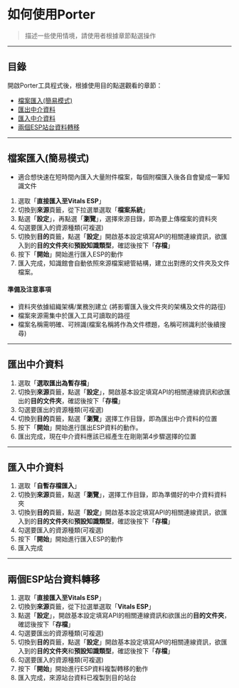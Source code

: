 # 如何使用Porter
> 描述一些使用情境，請使用者根據章節點選操作

---

## 目錄
開啟Porter工具程式後，根據使用目的點選觀看的章節：
* [檔案匯入(簡易模式)](#檔案匯入(簡易模式))
* [匯出中介資料](#匯出中介資料)
* [匯入中介資料](#匯入中介資料)
* [兩個ESP站台資料轉移](#兩個ESP站台資料轉移)

---

## 檔案匯入(簡易模式)
* 適合想快速在短時間內匯入大量附件檔案，每個附檔匯入後各自會變成一筆知識文件
1. 選取「**直接匯入至Vitals ESP**」
2. 切換到**來源**頁籤，從下拉選單選取「**檔案系統**」
3. 點選「**設定**」，再點選「**瀏覽**」，選擇來源目錄，即為要上傳檔案的資料夾
4. 勾選要匯入的資源種類(可複選)
5. 切換到**目的**頁籤，點選「**設定**」開啟基本設定填寫API的相關連線資訊，欲匯入到的**目的文件夾**和**預設知識類型**，確認後按下「**存檔**」
6. 按下「**開始**」開始進行匯入ESP的動作
7. 匯入完成，知識館會自動依照來源檔案總管結構，建立出對應的文件夾及文件檔案。
#### 準備及注意事項
* 資料夾依據組織架構/業務別建立 (將影響匯入後文件夾的架構及文件的路徑)
* 檔案來源需集中於匯入工具可讀取的路徑
* 檔案名稱需明確、可辨識(檔案名稱將作為文件標題，名稱可辨識利於後續搜尋)

---

## 匯出中介資料
1. 選取「**選取匯出為暫存檔**」
2. 切換到**來源**頁籤，點選「**設定**」，開啟基本設定填寫API的相關連線資訊和欲匯出的**目的文件夾**，確認後按下「**存檔**」
3. 勾選要匯出的資源種類(可複選)
4. 切換到**目的**頁籤，點選「**瀏覽**」選擇工作目錄，即為匯出中介資料的位置
5. 按下「**開始**」開始進行匯出ESP資料的動作。
6. 匯出完成，現在中介資料應該已經產生在剛剛第4步驟選擇的位置

---

## 匯入中介資料
1. 選取「**自暫存檔匯入**」
2. 切換到**來源**頁籤，點選「**瀏覽**」，選擇工作目錄，即為準備好的中介資料資料夾
3. 切換到**目的**頁籤，點選「**設定**」開啟基本設定填寫API的相關連線資訊，欲匯入到的**目的文件夾**和**預設知識類型**，確認後按下「**存檔**」
4. 勾選要匯入的資源種類(可複選)
5. 按下「**開始**」開始進行匯入ESP的動作
6. 匯入完成

---

## 兩個ESP站台資料轉移
1. 選取「**直接匯入至Vitals ESP**」
2. 切換到**來源**頁籤，從下拉選單選取「**Vitals ESP**」
3. 點選「**設定**」，開啟基本設定填寫API的相關連線資訊和欲匯出的**目的文件夾**，確認後按下「**存檔**」
4. 勾選要匯出的資源種類(可複選)
5. 切換到**目的**頁籤，點選「**設定**」開啟基本設定填寫API的相關連線資訊，欲匯入到的**目的文件夾**和**預設知識類型**，確認後按下「**存檔**」
6. 勾選要匯入的資源種類(可複選)
7. 按下「**開始**」開始進行ESP資料複製轉移的動作
8. 匯入完成，來源站台資料已複製到目的站台
